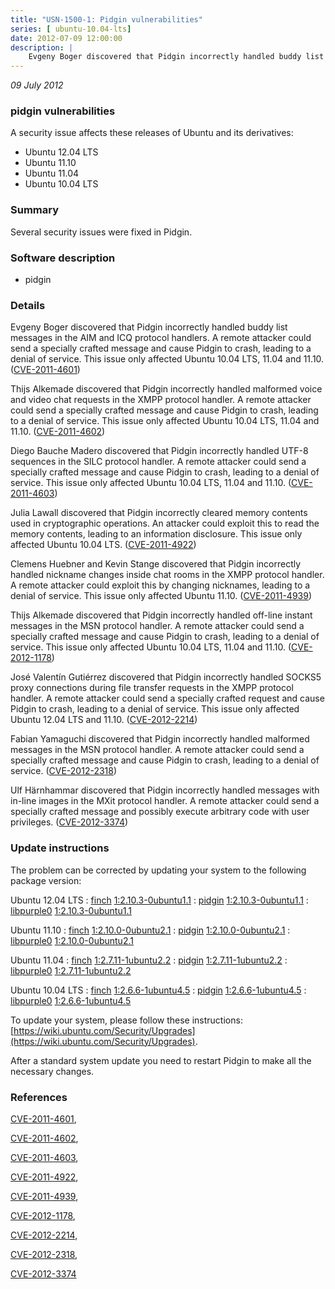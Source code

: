 ```yaml
---
title: "USN-1500-1: Pidgin vulnerabilities"
series: [ ubuntu-10.04-lts]
date: 2012-07-09 12:00:00
description: |
    Evgeny Boger discovered that Pidgin incorrectly handled buddy list messages in the AIM and ICQ protocol handlers. A remote attacker could send a specially crafted message and cause Pidgin to crash, leading to a denial of service. This issue only affected Ubuntu 10.04 LTS, 11.04 and 11.10. ([CVE-2011-4601](http://people.ubuntu.com/~ubuntu-security/cve/CVE-2011-4601))
--- 
```

 
 

*09 July 2012*

### pidgin vulnerabilities

A security issue affects these releases of Ubuntu and its derivatives:

* Ubuntu 12.04 LTS
* Ubuntu 11.10
* Ubuntu 11.04
* Ubuntu 10.04 LTS

### Summary

Several security issues were fixed in Pidgin. 

### Software description

* pidgin 

### Details

Evgeny Boger discovered that Pidgin incorrectly handled buddy list messages in the AIM and ICQ protocol handlers. A remote attacker could send a specially crafted message and cause Pidgin to crash, leading to a denial of service. This issue only affected Ubuntu 10.04 LTS, 11.04 and 11.10. ([CVE-2011-4601](http://people.ubuntu.com/~ubuntu-security/cve/CVE-2011-4601))

Thijs Alkemade discovered that Pidgin incorrectly handled malformed voice and video chat requests in the XMPP protocol handler. A remote attacker could send a specially crafted message and cause Pidgin to crash, leading to a denial of service. This issue only affected Ubuntu 10.04 LTS, 11.04 and 11.10. ([CVE-2011-4602](http://people.ubuntu.com/~ubuntu-security/cve/CVE-2011-4602))

Diego Bauche Madero discovered that Pidgin incorrectly handled UTF-8 sequences in the SILC protocol handler. A remote attacker could send a specially crafted message and cause Pidgin to crash, leading to a denial of service. This issue only affected Ubuntu 10.04 LTS, 11.04 and 11.10. ([CVE-2011-4603](http://people.ubuntu.com/~ubuntu-security/cve/CVE-2011-4603))

Julia Lawall discovered that Pidgin incorrectly cleared memory contents used in cryptographic operations. An attacker could exploit this to read the memory contents, leading to an information disclosure. This issue only affected Ubuntu 10.04 LTS. ([CVE-2011-4922](http://people.ubuntu.com/~ubuntu-security/cve/CVE-2011-4922))

Clemens Huebner and Kevin Stange discovered that Pidgin incorrectly handled nickname changes inside chat rooms in the XMPP protocol handler. A remote attacker could exploit this by changing nicknames, leading to a denial of service. This issue only affected Ubuntu 11.10. ([CVE-2011-4939](http://people.ubuntu.com/~ubuntu-security/cve/CVE-2011-4939))

Thijs Alkemade discovered that Pidgin incorrectly handled off-line instant messages in the MSN protocol handler. A remote attacker could send a specially crafted message and cause Pidgin to crash, leading to a denial of service. This issue only affected Ubuntu 10.04 LTS, 11.04 and 11.10. ([CVE-2012-1178](http://people.ubuntu.com/~ubuntu-security/cve/CVE-2012-1178))

José Valentín Gutiérrez discovered that Pidgin incorrectly handled SOCKS5 proxy connections during file transfer requests in the XMPP protocol handler. A remote attacker could send a specially crafted request and cause Pidgin to crash, leading to a denial of service. This issue only affected Ubuntu 12.04 LTS and 11.10. ([CVE-2012-2214](http://people.ubuntu.com/~ubuntu-security/cve/CVE-2012-2214))

Fabian Yamaguchi discovered that Pidgin incorrectly handled malformed messages in the MSN protocol handler. A remote attacker could send a specially crafted message and cause Pidgin to crash, leading to a denial of service. ([CVE-2012-2318](http://people.ubuntu.com/~ubuntu-security/cve/CVE-2012-2318))

Ulf Härnhammar discovered that Pidgin incorrectly handled messages with in-line images in the MXit protocol handler. A remote attacker could send a specially crafted message and possibly execute arbitrary code with user privileges. ([CVE-2012-3374](http://people.ubuntu.com/~ubuntu-security/cve/CVE-2012-3374)) 

### Update instructions

The problem can be corrected by updating your system to the following package version:

Ubuntu 12.04 LTS
 : [finch](https://launchpad.net/ubuntu/+source/pidgin) <span> [1:2.10.3-0ubuntu1.1](https://launchpad.net/ubuntu/+source/pidgin/1:2.10.3-0ubuntu1.1) </span> 
 : [pidgin](https://launchpad.net/ubuntu/+source/pidgin) <span> [1:2.10.3-0ubuntu1.1](https://launchpad.net/ubuntu/+source/pidgin/1:2.10.3-0ubuntu1.1) </span> 
 : [libpurple0](https://launchpad.net/ubuntu/+source/pidgin) <span> [1:2.10.3-0ubuntu1.1](https://launchpad.net/ubuntu/+source/pidgin/1:2.10.3-0ubuntu1.1) </span> 

Ubuntu 11.10
 : [finch](https://launchpad.net/ubuntu/+source/pidgin) <span> [1:2.10.0-0ubuntu2.1](https://launchpad.net/ubuntu/+source/pidgin/1:2.10.0-0ubuntu2.1) </span> 
 : [pidgin](https://launchpad.net/ubuntu/+source/pidgin) <span> [1:2.10.0-0ubuntu2.1](https://launchpad.net/ubuntu/+source/pidgin/1:2.10.0-0ubuntu2.1) </span> 
 : [libpurple0](https://launchpad.net/ubuntu/+source/pidgin) <span> [1:2.10.0-0ubuntu2.1](https://launchpad.net/ubuntu/+source/pidgin/1:2.10.0-0ubuntu2.1) </span> 

Ubuntu 11.04
 : [finch](https://launchpad.net/ubuntu/+source/pidgin) <span> [1:2.7.11-1ubuntu2.2](https://launchpad.net/ubuntu/+source/pidgin/1:2.7.11-1ubuntu2.2) </span> 
 : [pidgin](https://launchpad.net/ubuntu/+source/pidgin) <span> [1:2.7.11-1ubuntu2.2](https://launchpad.net/ubuntu/+source/pidgin/1:2.7.11-1ubuntu2.2) </span> 
 : [libpurple0](https://launchpad.net/ubuntu/+source/pidgin) <span> [1:2.7.11-1ubuntu2.2](https://launchpad.net/ubuntu/+source/pidgin/1:2.7.11-1ubuntu2.2) </span> 

Ubuntu 10.04 LTS
 : [finch](https://launchpad.net/ubuntu/+source/pidgin) <span> [1:2.6.6-1ubuntu4.5](https://launchpad.net/ubuntu/+source/pidgin/1:2.6.6-1ubuntu4.5) </span> 
 : [pidgin](https://launchpad.net/ubuntu/+source/pidgin) <span> [1:2.6.6-1ubuntu4.5](https://launchpad.net/ubuntu/+source/pidgin/1:2.6.6-1ubuntu4.5) </span> 
 : [libpurple0](https://launchpad.net/ubuntu/+source/pidgin) <span> [1:2.6.6-1ubuntu4.5](https://launchpad.net/ubuntu/+source/pidgin/1:2.6.6-1ubuntu4.5) </span> 

To update your system, please follow these instructions: [https://wiki.ubuntu.com/Security/Upgrades](https://wiki.ubuntu.com/Security/Upgrades).

After a standard system update you need to restart Pidgin to make all the necessary changes. 

### References

 
 [CVE-2011-4601](http://people.ubuntu.com/~ubuntu-security/cve/CVE-2011-4601), 

 [CVE-2011-4602](http://people.ubuntu.com/~ubuntu-security/cve/CVE-2011-4602), 

 [CVE-2011-4603](http://people.ubuntu.com/~ubuntu-security/cve/CVE-2011-4603), 

 [CVE-2011-4922](http://people.ubuntu.com/~ubuntu-security/cve/CVE-2011-4922), 

 [CVE-2011-4939](http://people.ubuntu.com/~ubuntu-security/cve/CVE-2011-4939), 

 [CVE-2012-1178](http://people.ubuntu.com/~ubuntu-security/cve/CVE-2012-1178), 

 [CVE-2012-2214](http://people.ubuntu.com/~ubuntu-security/cve/CVE-2012-2214), 

 [CVE-2012-2318](http://people.ubuntu.com/~ubuntu-security/cve/CVE-2012-2318), 

 [CVE-2012-3374](http://people.ubuntu.com/~ubuntu-security/cve/CVE-2012-3374)
 

